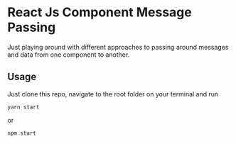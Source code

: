 # React Js Component Message Passing

Just playing around with different approaches to passing around messages and data from one component to another.

## Usage
Just clone this repo, navigate to the root folder on your terminal and run 
```
yarn start
``` 
or 
```
npm start
```